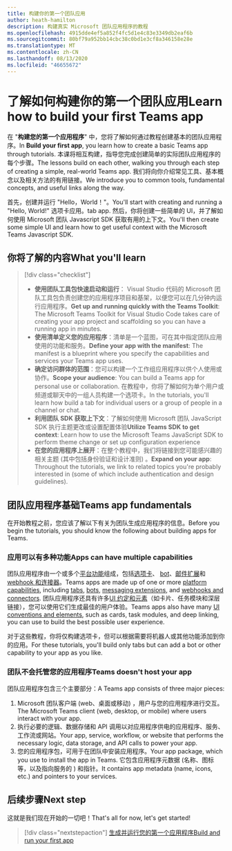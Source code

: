 ```yaml
---
title: 构建你的第一个团队应用
author: heath-hamilton
description: 构建真实 Microsoft 团队应用程序的教程
ms.openlocfilehash: 4915dde4ef5a852f4fc5d1e4c83e3349db2eaf6b
ms.sourcegitcommit: 80bf79a952bb14cbc38c0bd1e3cf8a346158e28e
ms.translationtype: MT
ms.contentlocale: zh-CN
ms.lasthandoff: 08/13/2020
ms.locfileid: "46655672"
---
```

# <a name="learn-how-to-build-your-first-teams-app"></a><span data-ttu-id="550f7-103">了解如何构建你的第一个团队应用</span><span class="sxs-lookup"><span data-stu-id="550f7-103">Learn how to build your first Teams app</span></span>

<span data-ttu-id="550f7-104">在 "**构建您的第一个应用程序**" 中，您将了解如何通过教程创建基本的团队应用程序。</span><span class="sxs-lookup"><span data-stu-id="550f7-104">In **Build your first app**, you learn how to create a basic Teams app through tutorials.</span></span> <span data-ttu-id="550f7-105">本课将相互构建，指导您完成创建简单的实际团队应用程序的每个步骤。</span><span class="sxs-lookup"><span data-stu-id="550f7-105">The lessons build on each other, walking you through each step of creating a simple, real-world Teams app.</span></span> <span data-ttu-id="550f7-106">我们将向你介绍常见工具、基本概念以及相关方法的有用链接。</span><span class="sxs-lookup"><span data-stu-id="550f7-106">We introduce you to common tools, fundamental concepts, and useful links along the way.</span></span>

<span data-ttu-id="550f7-107">首先，创建并运行 "Hello，World！"。</span><span class="sxs-lookup"><span data-stu-id="550f7-107">You'll start with creating and running a "Hello, World!"</span></span> <span data-ttu-id="550f7-108">选项卡应用。</span><span class="sxs-lookup"><span data-stu-id="550f7-108">tab app.</span></span> <span data-ttu-id="550f7-109">然后，你将创建一些简单的 UI，并了解如何使用 Microsoft 团队 Javascript SDK 获取有用的上下文。</span><span class="sxs-lookup"><span data-stu-id="550f7-109">You'll then create some simple UI and learn how to get useful context with the Microsoft Teams Javascript SDK.</span></span>

## <a name="what-youll-learn"></a><span data-ttu-id="550f7-110">你将了解的内容</span><span class="sxs-lookup"><span data-stu-id="550f7-110">What you'll learn</span></span>

> [!div class="checklist"]
  >
  > - <span data-ttu-id="550f7-111">**使用团队工具包快速启动和运行**： Visual Studio 代码的 Microsoft 团队工具包负责创建您的应用程序项目和基架，以便您可以在几分钟内运行应用程序。</span><span class="sxs-lookup"><span data-stu-id="550f7-111">**Get up and running quickly with the Teams Toolkit**: The Microsoft Teams Toolkit for Visual Studio Code takes care of creating your app project and scaffolding so you can have a running app in minutes.</span></span>
  > - <span data-ttu-id="550f7-112">**使用清单定义您的应用程序**：清单是一个蓝图，可在其中指定团队应用使用的功能和服务。</span><span class="sxs-lookup"><span data-stu-id="550f7-112">**Define your app with the manifest**: The manifest is a blueprint where you specify the capabilities and services your Teams app uses.</span></span>
  > - <span data-ttu-id="550f7-113">**确定访问群体的范围**：您可以构建一个工作组应用程序以供个人使用或协作。</span><span class="sxs-lookup"><span data-stu-id="550f7-113">**Scope your audience**: You can build a Teams app for personal use or collaboration.</span></span> <span data-ttu-id="550f7-114">在教程中，你将了解如何为单个用户或频道或聊天中的一组人员构建一个选项卡。</span><span class="sxs-lookup"><span data-stu-id="550f7-114">In the tutorials, you'll learn how build a tab for individual users or a group of people in a channel or chat.</span></span>
  > - <span data-ttu-id="550f7-115">**利用团队 SDK 获取上下文**：了解如何使用 Microsoft 团队 JavaScript SDK 执行主题更改或设置配置体验</span><span class="sxs-lookup"><span data-stu-id="550f7-115">**Utilize Teams SDK to get context**: Learn how to use the Microsoft Teams JavaScript SDK to perform theme change or set up configuration experience</span></span>  
  > - <span data-ttu-id="550f7-116">**在您的应用程序上展开**：在整个教程中，我们将链接到您可能感兴趣的相关主题 (其中包括身份验证和设计准则) 。</span><span class="sxs-lookup"><span data-stu-id="550f7-116">**Expand on your app**: Throughout the tutorials, we link to related topics you're probably interested in (some of which include authentication and design guidelines).</span></span>

## <a name="teams-app-fundamentals"></a><span data-ttu-id="550f7-117">团队应用程序基础</span><span class="sxs-lookup"><span data-stu-id="550f7-117">Teams app fundamentals</span></span>

<span data-ttu-id="550f7-118">在开始教程之前，您应该了解以下有关为团队生成应用程序的信息。</span><span class="sxs-lookup"><span data-stu-id="550f7-118">Before you begin the tutorials, you should know the following about building apps for Teams.</span></span>

### <a name="apps-can-have-multiple-capabilities"></a><span data-ttu-id="550f7-119">应用可以有多种功能</span><span class="sxs-lookup"><span data-stu-id="550f7-119">Apps can have multiple capabilities</span></span>

<span data-ttu-id="550f7-120">团队应用程序由一个或多个[平台功能](../capabilities-overview.md)组成，包括[选项卡](../doc-links/what-are-tabs.md)、 [bot](../doc-links/what-are-bots.md )、[邮件扩展](../doc-links/what-are-messaging-extensions.md)和[webhook 和连接器](../doc-links/what-are-webhooks-and-connectors.md)。</span><span class="sxs-lookup"><span data-stu-id="550f7-120">Teams apps are made up of one or more [platform capabilities](../capabilities-overview.md), including [tabs](../doc-links/what-are-tabs.md), [bots](../doc-links/what-are-bots.md ), [messaging extensions](../doc-links/what-are-messaging-extensions.md), and [webhooks and connectors](../doc-links/what-are-webhooks-and-connectors.md).</span></span> <span data-ttu-id="550f7-121">团队应用程序还具有许多[UI 约定和元素](../doc-links/teams-ui-conventions.md)（如卡片、任务模块和深层链接），您可以使用它们生成最佳的用户体验。</span><span class="sxs-lookup"><span data-stu-id="550f7-121">Teams apps also have many [UI conventions and elements](../doc-links/teams-ui-conventions.md), such as cards, task modules, and deep linking, you can use to build the best possible user experience.</span></span>

<span data-ttu-id="550f7-122">对于这些教程，你将仅构建选项卡，但可以根据需要将机器人或其他功能添加到你的应用。</span><span class="sxs-lookup"><span data-stu-id="550f7-122">For these tutorials, you'll build only tabs but can add a bot or other capability to your app as you like.</span></span>

### <a name="teams-doesnt-host-your-app"></a><span data-ttu-id="550f7-123">团队不会托管您的应用程序</span><span class="sxs-lookup"><span data-stu-id="550f7-123">Teams doesn't host your app</span></span>  

<span data-ttu-id="550f7-124">团队应用程序包含三个主要部分：</span><span class="sxs-lookup"><span data-stu-id="550f7-124">A Teams app consists of three major pieces:</span></span>

1. <span data-ttu-id="550f7-125">Microsoft 团队客户端 (web、桌面或移动) ，用户与您的应用程序进行交互。</span><span class="sxs-lookup"><span data-stu-id="550f7-125">The Microsoft Teams client (web, desktop, or mobile) where users interact with your app.</span></span>
1. <span data-ttu-id="550f7-126">执行必要的逻辑、数据存储和 API 调用以对应用程序供电的应用程序、服务、工作流或网站。</span><span class="sxs-lookup"><span data-stu-id="550f7-126">Your app, service, workflow, or website that performs the necessary logic, data storage, and API calls to power your app.</span></span>
1. <span data-ttu-id="550f7-127">您的应用程序包，可用于在团队中安装应用程序。</span><span class="sxs-lookup"><span data-stu-id="550f7-127">Your app package, which you use to install the app in Teams.</span></span> <span data-ttu-id="550f7-128">它包含应用程序元数据 (名称、图标等，以及指向服务的 ) 和指针。</span><span class="sxs-lookup"><span data-stu-id="550f7-128">It contains app metadata (name, icons, etc.) and pointers to your services.</span></span>

## <a name="next-step"></a><span data-ttu-id="550f7-129">后续步骤</span><span class="sxs-lookup"><span data-stu-id="550f7-129">Next step</span></span>

<span data-ttu-id="550f7-130">这就是我们现在开始的一切吧！</span><span class="sxs-lookup"><span data-stu-id="550f7-130">That's all for now, let's get started!</span></span>

> [!div class="nextstepaction"]
> [<span data-ttu-id="550f7-131">生成并运行您的第一个应用程序</span><span class="sxs-lookup"><span data-stu-id="550f7-131">Build and run your first app</span></span>](build-and-run-with-toolkit.md)
